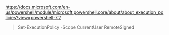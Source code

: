 https://docs.microsoft.com/en-us/powershell/module/microsoft.powershell.core/about/about_execution_policies?view=powershell-7.2

> Set-ExecutionPolicy -Scope CurrentUser RemoteSigned